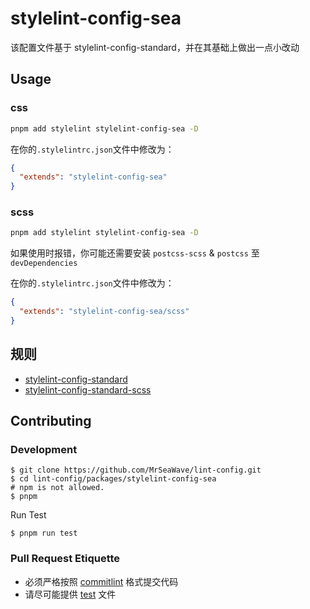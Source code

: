 # stylelint-config-sea

该配置文件基于 stylelint-config-standard，并在其基础上做出一点小改动

## Usage

### css

```bash
pnpm add stylelint stylelint-config-sea -D
```

在你的`.stylelintrc.json`文件中修改为：

```json
{
  "extends": "stylelint-config-sea"
}
```

### scss

```bash
pnpm add stylelint stylelint-config-sea -D
```

如果使用时报错，你可能还需要安装 `postcss-scss` & `postcss` 至 `devDependencies`

在你的`.stylelintrc.json`文件中修改为：

```json
{
  "extends": "stylelint-config-sea/scss"
}
```

## 规则

- [stylelint-config-standard](https://github.com/stylelint/stylelint-config-standard/blob/main/README.md)
- [stylelint-config-standard-scss](https://github.com/stylelint-scss/stylelint-config-standard-scss)

## Contributing

### Development

```shell
$ git clone https://github.com/MrSeaWave/lint-config.git
$ cd lint-config/packages/stylelint-config-sea
# npm is not allowed.
$ pnpm
```

Run Test

```shell
$ pnpm run test
```

### Pull Request Etiquette

- 必须严格按照 [commitlint](https://github.com/conventional-changelog/commitlint#what-is-commitlint) 格式提交代码
- 请尽可能提供 [test](./__tests__) 文件
